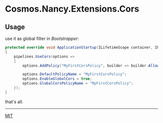 ﻿# Cosmos.Nancy.Extensions.Cors

## Usage

use it as global filter in *Bootstrapper*:

``` c#
protected override void ApplicationStartup(ILifetimeScope container, IPipelines pipelines)
{
    pipelines.UseCors(options =>
    {
        options.AddPolicy("MyFirstCorsPolicy", builder => builder.AllowAnyOrigin().AllowAnyMethod());

        options.DefaultPolicyName = "MyFirstCorsPolicy";
        options.EnableGlobalCors = true;
        options.GlobalCorsPolicyName = "MyFirstCorsPolicy";
    });
}
```

that's all.

* * *

[MIT](https://mit-license.org/)